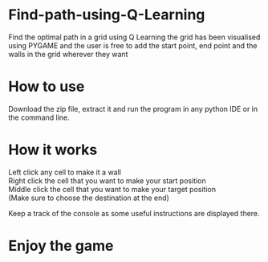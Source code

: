 # Find-path-using-Q-Learning

Find the optimal path in a grid using Q Learning the grid has been visualised using PYGAME and the user is free to add the start point, end point and the walls in the grid wherever they want


# How to use
Download the zip file, extract it and run the program in any python IDE or in the command line.

# How it works
Left click any cell to make it a wall <br />
Right click the cell that you want to make your start position <br />
Middle click the cell that you want to make your target position <br />
(Make sure to choose the destination at the end) 

Keep a track of the console as some useful instructions are displayed there.

# Enjoy the game
